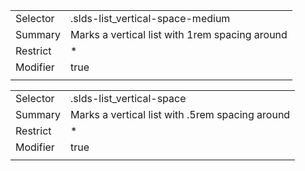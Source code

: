 
|  |  |
|-------|-------|
| Selector | .slds-list_vertical-space-medium |
| Summary | Marks a vertical list with 1rem spacing around |
| Restrict | * |
| Modifier | true |
|  |  |


|  |  |
|-------|-------|
| Selector | .slds-list_vertical-space |
| Summary | Marks a vertical list with .5rem spacing around |
| Restrict | * |
| Modifier | true |
|  |  |

